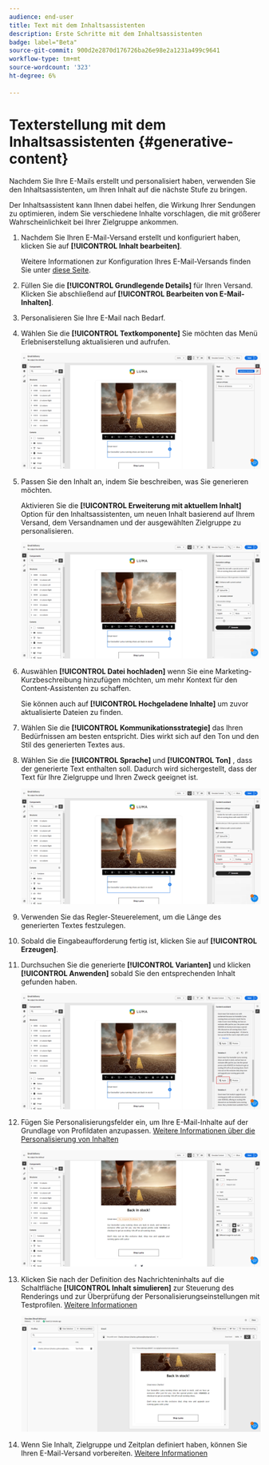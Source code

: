 ```yaml
---
audience: end-user
title: Text mit dem Inhaltsassistenten
description: Erste Schritte mit dem Inhaltsassistenten
badge: label="Beta"
source-git-commit: 900d2e2870d176726ba26e98e2a1231a499c9641
workflow-type: tm+mt
source-wordcount: '323'
ht-degree: 6%

---
```



# Texterstellung mit dem Inhaltsassistenten {#generative-content}

Nachdem Sie Ihre E-Mails erstellt und personalisiert haben, verwenden Sie den Inhaltsassistenten, um Ihren Inhalt auf die nächste Stufe zu bringen.

Der Inhaltsassistent kann Ihnen dabei helfen, die Wirkung Ihrer Sendungen zu optimieren, indem Sie verschiedene Inhalte vorschlagen, die mit größerer Wahrscheinlichkeit bei Ihrer Zielgruppe ankommen.

1. Nachdem Sie Ihren E-Mail-Versand erstellt und konfiguriert haben, klicken Sie auf **[!UICONTROL Inhalt bearbeiten]**.

   Weitere Informationen zur Konfiguration Ihres E-Mail-Versands finden Sie unter [diese Seite](../content/create-email-content.md).

1. Füllen Sie die **[!UICONTROL Grundlegende Details]** für Ihren Versand. Klicken Sie abschließend auf **[!UICONTROL Bearbeiten von E-Mail-Inhalten]**.

1. Personalisieren Sie Ihre E-Mail nach Bedarf.

1. Wählen Sie die **[!UICONTROL Textkomponente]** Sie möchten das Menü Erlebniserstellung aktualisieren und aufrufen.

   ![](assets/text-genai-1.png)

1. Passen Sie den Inhalt an, indem Sie beschreiben, was Sie generieren möchten.

   Aktivieren Sie die **[!UICONTROL Erweiterung mit aktuellem Inhalt]** Option für den Inhaltsassistenten, um neuen Inhalt basierend auf Ihrem Versand, dem Versandnamen und der ausgewählten Zielgruppe zu personalisieren.

   ![](assets/text-genai-3.png)

1. Auswählen **[!UICONTROL Datei hochladen]** wenn Sie eine Marketing-Kurzbeschreibung hinzufügen möchten, um mehr Kontext für den Content-Assistenten zu schaffen.

   Sie können auch auf **[!UICONTROL Hochgeladene Inhalte]** um zuvor aktualisierte Dateien zu finden.

1. Wählen Sie die **[!UICONTROL Kommunikationsstrategie]** das Ihren Bedürfnissen am besten entspricht. Dies wirkt sich auf den Ton und den Stil des generierten Textes aus.

1. Wählen Sie die **[!UICONTROL Sprache]** und **[!UICONTROL Ton]** , dass der generierte Text enthalten soll. Dadurch wird sichergestellt, dass der Text für Ihre Zielgruppe und Ihren Zweck geeignet ist.

   ![](assets/text-genai-4.png)

1. Verwenden Sie das Regler-Steuerelement, um die Länge des generierten Textes festzulegen.

1. Sobald die Eingabeaufforderung fertig ist, klicken Sie auf **[!UICONTROL Erzeugen]**.

1. Durchsuchen Sie die generierte **[!UICONTROL Varianten]** und klicken **[!UICONTROL Anwenden]** sobald Sie den entsprechenden Inhalt gefunden haben.

   ![](assets/text-genai-5.png)

1. Fügen Sie Personalisierungsfelder ein, um Ihre E-Mail-Inhalte auf der Grundlage von Profildaten anzupassen. [Weitere Informationen über die Personalisierung von Inhalten](../personalization/personalize.md)

   ![](assets/text-genai-6.png)

1. Klicken Sie nach der Definition des Nachrichteninhalts auf die Schaltfläche **[!UICONTROL Inhalt simulieren]** zur Steuerung des Renderings und zur Überprüfung der Personalisierungseinstellungen mit Testprofilen. [Weitere Informationen](../preview-test/preview-content.md)

   ![](assets/text-genai-7.png)

1. Wenn Sie Inhalt, Zielgruppe und Zeitplan definiert haben, können Sie Ihren E-Mail-Versand vorbereiten. [Weitere Informationen](../monitor/prepare-send.md)

